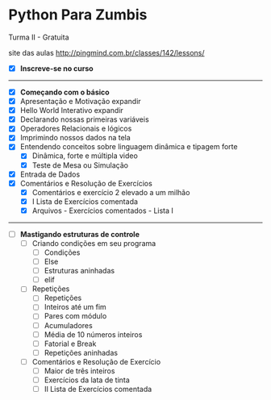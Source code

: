 # Python Para Zumbis
Turma II - Gratuita

site das aulas http://pingmind.com.br/classes/142/lessons/


- [x] **Inscreve-se no curso**
---
- [x]  **Começando com o básico**
  - [x] Apresentação e Motivação expandir
  - [x] Hello World Interativo expandir
  - [x] Declarando nossas primeiras variáveis
  - [x] Operadores Relacionais e lógicos
  - [x] Imprimindo nossos dados na tela
  - [x] Entendendo conceitos sobre linguagem dinâmica e tipagem forte
    - [x] Dinâmica, forte e múltipla video
	- [x] Teste de Mesa ou Simulação
  - [x] Entrada de Dados
  - [x] Comentários e Resolução de Exercícios
    - [x] Comentários e exercício 2 elevado a um milhão
    - [x] I Lista de Exercícios comentada
    - [x] Arquivos - Exercícios comentados - Lista I
---
- [ ] **Mastigando estruturas de controle**
  - [ ] Criando condições em seu programa
    - [ ] Condições
    - [ ] Else
    - [ ] Estruturas aninhadas
    - [ ] elif
  - [ ] Repetições
    - [ ] Repetições
    - [ ] Inteiros até um fim
    - [ ] Pares com módulo
    - [ ] Acumuladores
    - [ ] Média de 10 números inteiros
    - [ ] Fatorial e Break
    - [ ] Repetições aninhadas
  - [ ] Comentários e Resolução de Exercício
    - [ ] Maior de três inteiros
    - [ ] Exercícios da lata de tinta
    - [ ] II Lista de Exercícios comentada
